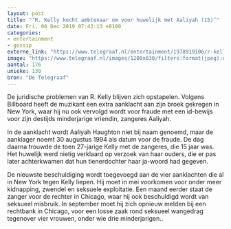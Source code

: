 ```yaml
---
layout: post
title: "’R. Kelly kocht ambtenaar om voor huwelijk met Aaliyah (15)’"
date: Fri, 06 Dec 2019 07:43:13 +0100
categories: 
- entertainment 
- gossip 
externe_link: "https://www.telegraaf.nl/entertainment/1978919106/r-kelly-kocht-ambtenaar-om-voor-huwelijk-met-aaliyah-15"
image: "https://www.telegraaf.nl/images/1200x630/filters:format(jpeg):quality(80)/cdn-kiosk-api.telegraaf.nl/30abd792-1801-11ea-892f-02d2fb1aa1d7.jpg"
aantal: 176
unieke: 130
bron: "De Telegraaf"
---
```


<p class="intro">De juridische problemen van R. Kelly blijven zich opstapelen. Volgens Billboard heeft de muzikant een extra aanklacht aan zijn broek gekregen in New York, waar hij nu ook vervolgd wordt voor fraude met een id-bewijs voor zijn destijds minderjarige vriendin, zangeres Aaliyah.</p> <p>In de aanklacht wordt Aaliyah Haughton niet bij naam genoemd, maar de aanklager noemt 30 augustus 1994 als datum voor de fraude. De dag daarna trouwde de toen 27-jarige Kelly met de zangeres, die 15 jaar was. Het huwelijk werd nietig verklaard op verzoek van haar ouders, die er pas later achterkwamen dat hun tienerdochter haar ja-woord had gegeven.</p><p>De nieuwste beschuldiging wordt toegevoegd aan de vier aanklachten die al in New York tegen Kelly liepen. Hij moet in mei voorkomen voor onder meer kidnapping, zwendel en seksuele exploitatie. Een maand eerder staat de zanger voor de rechter in Chicago, waar hij ook beschuldigd wordt van seksueel misbruik. In september moet hij zich opnieuw melden bij een rechtbank in Chicago, voor een losse zaak rond seksueel wangedrag tegenover vier vrouwen, onder wie drie minderjarigen..</p>
